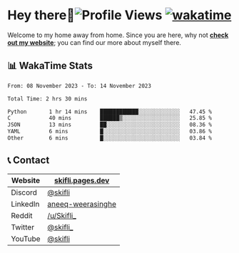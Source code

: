 # Hey there:wave:![Profile Views](https://komarev.com/ghpvc/?username=skifli) [![wakatime](https://wakatime.com/badge/user/b4317b02-0c6d-457b-82a4-a448b8a8d1df.svg)](https://wakatime.com/@b4317b02-0c6d-457b-82a4-a448b8a8d1df)

Welcome to my home away from home. Since you are here, why not [**check out my website**](https://skifli.pages.dev); you can find our more about myself there.

## 📊 WakaTime Stats

<!--START_SECTION:waka-->

```txt
From: 08 November 2023 - To: 14 November 2023

Total Time: 2 hrs 30 mins

Python       1 hr 14 mins    ████████████░░░░░░░░░░░░░   47.45 %
C            40 mins         ██████▒░░░░░░░░░░░░░░░░░░   25.85 %
JSON         13 mins         ██░░░░░░░░░░░░░░░░░░░░░░░   08.36 %
YAML         6 mins          █░░░░░░░░░░░░░░░░░░░░░░░░   03.86 %
Other        6 mins          █░░░░░░░░░░░░░░░░░░░░░░░░   03.84 %
```

<!--END_SECTION:waka-->

## 📞 Contact

| Website  | [skifli.pages.dev](https://skifli.pages.dev)                       |
|----------|--------------------------------------------------------------------|
| Discord  | [@skifli](https://discord.com/users/1072069875993956372)           |
| LinkedIn | [aneeq-weerasinghe](https://www.linkedin.com/in/aneeq-weerasinghe) |
| Reddit   | [/u/Skifli_](https://www.reddit.com/user/skifli_)                  |
| Twitter  | [@skifli_](https://twitter.com/@skifli_)                           |
| YouTube  | [@skifli](https://www.youtube.com/channel/@skifli)                 |
